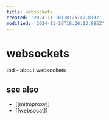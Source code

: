 ```yaml
---
title: websockets
created: '2024-11-10T18:25:47.813Z'
modified: '2024-11-10T18:26:13.995Z'
---
```


# websockets

tbd - about websockets

## see also

- [[mitmproxy]]
- [[websocat]]
